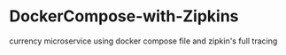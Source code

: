 # DockerCompose-with-Zipkins
currency microservice using docker compose file and zipkin's full tracing
